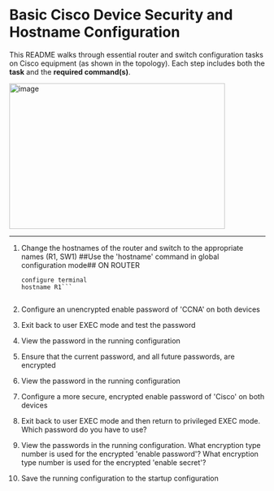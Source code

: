# Basic Cisco Device Security and Hostname Configuration

This README walks through essential router and switch configuration tasks on Cisco equipment (as shown in the topology).
Each step includes both the **task** and the **required command(s)**.

<img width="424" height="287" alt="image" src="https://github.com/user-attachments/assets/357ce921-469c-41b8-aedb-6318d1f801a4" />

---
1. Change the hostnames of the router and switch to the appropriate names (R1, SW1)
     ##Use the 'hostname' command in global configuration mode##
ON ROUTER
   ```enable
   configure terminal
   hostname R1```
   

3.  Configure an unencrypted enable password of 'CCNA' on both devices

4. Exit back to user EXEC mode and test the password

5.  View the password in the running configuration

6. Ensure that the current password, and all future passwords, are encrypted

7. View the password in the running configuration

8. Configure a more secure, encrypted enable password of 'Cisco' on both devices

9. Exit back to user EXEC mode and then return to privileged EXEC mode.
    Which password do you have to use?

10. View the passwords in the running configuration.
     What encryption type number is used for the encrypted 'enable password'?
     What encryption type number is used for the encrypted 'enable secret'?

11. Save the running configuration to the startup configuration
